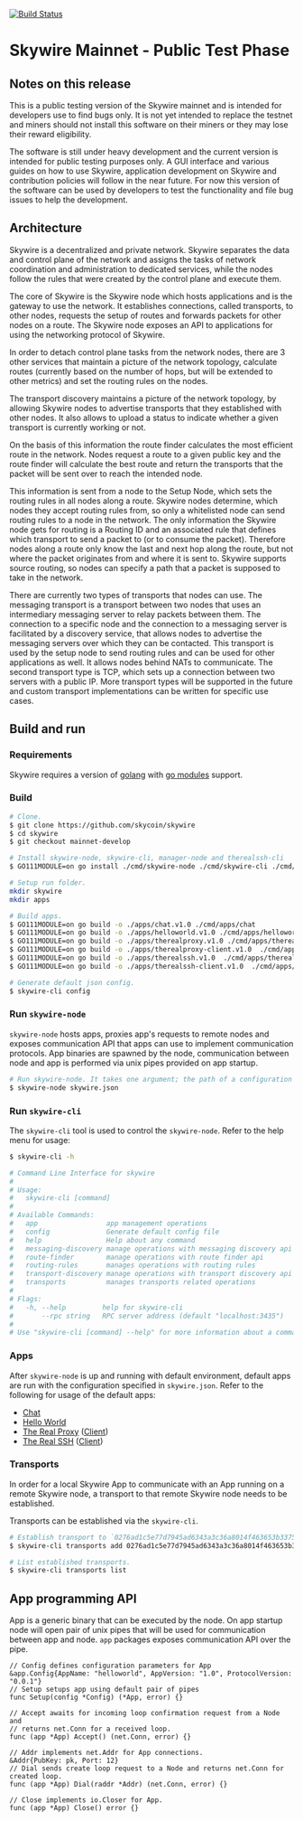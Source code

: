 [![Build Status](https://travis-ci.com/watercompany/skywire.svg?token=QxVQj6gVZDzoFxD2YG65&branch=master)](https://travis-ci.com/watercompany/skywire)

# Skywire Mainnet - Public Test Phase

## Notes on this release

This is a public testing version of the Skywire mainnet and is intended for developers use to find bugs only. It is not yet intended to replace the testnet and miners should not install this software on their miners or they may lose their reward eligibility. 

The software is still under heavy development and the current version is intended for public testing purposes only. A GUI interface and various guides on how to use Skywire, application development on Skywire and contribution policies will follow in the near future. For now this version of the software can be used by developers to test the functionality and file bug issues to help the development. 

## Architecture 

Skywire is a decentralized and private network. Skywire separates the data and control plane of the network and assigns the tasks of network coordination and administration to dedicated services, while the nodes follow the rules that were created by the control plane and execute them. 

The core of Skywire is the Skywire node which hosts applications and is the gateway to use the network. It establishes connections, called transports, to other nodes, requests the setup of routes and forwards packets for other nodes on a route. The Skywire node exposes an API to applications for using the networking protocol of Skywire. 

In order to detach control plane tasks from the network nodes, there are 3 other services that maintain a picture of the network topology, calculate routes (currently based on the number of hops, but will be extended to other metrics) and set the routing rules on the nodes. 

The transport discovery maintains a picture of the network topology, by allowing Skywire nodes to advertise transports that they established with other nodes. It also allows to upload a status to indicate whether a given transport is currently working or not.

On the basis of this information the route finder calculates the most efficient route in the network. Nodes request a route to a given public key and the route finder will calculate the best route and return the transports that the packet will be sent over to reach the intended node. 

This information is sent from a node to the Setup Node, which sets the routing rules in all nodes along a route. Skywire nodes determine, which nodes they accept routing rules from, so only a whitelisted node can send routing rules to a node in the network. The only information the Skywire node gets for routing is a Routing ID and an associated rule that defines which transport to send a packet to (or to consume the packet). Therefore nodes along a route only know the last and next hop along the route, but not where the packet originates from and where it is sent to. Skywire supports source routing, so nodes can specify a path that a packet is supposed to take in the network. 

There are currently two types of transports that nodes can use. The messaging transport is a transport between two nodes that uses an intermediary messaging server to relay packets between them. The connection to a specific node and the connection to a messaging server is facilitated by a discovery service, that allows nodes to advertise the messaging servers over which they can be contacted. This transport is used by the setup node to send routing rules and can be used for other applications as well. It allows nodes behind NATs to communicate. The second transport type is TCP, which sets up a connection between two servers with a public IP. More transport types will be supported in the future and custom transport implementations can be written for specific use cases.

## Build and run

### Requirements

Skywire requires a version of [golang](https://golang.org/) with [go modules](https://github.com/golang/go/wiki/Modules) support.

### Build

```bash
# Clone.
$ git clone https://github.com/skycoin/skywire
$ cd skywire
$ git checkout mainnet-develop

# Install skywire-node, skywire-cli, manager-node and therealssh-cli
$ GO111MODULE=on go install ./cmd/skywire-node ./cmd/skywire-cli ./cmd/manager-node ./cmd/therealssh-cli

# Setup run folder.
mkdir skywire
mkdir apps

# Build apps.
$ GO111MODULE=on go build -o ./apps/chat.v1.0 ./cmd/apps/chat
$ GO111MODULE=on go build -o ./apps/helloworld.v1.0 ./cmd/apps/helloworld
$ GO111MODULE=on go build -o ./apps/therealproxy.v1.0 ./cmd/apps/therealproxy
$ GO111MODULE=on go build -o ./apps/therealproxy-client.v1.0  ./cmd/apps/therealproxy-client
$ GO111MODULE=on go build -o ./apps/therealssh.v1.0  ./cmd/apps/therealssh
$ GO111MODULE=on go build -o ./apps/therealssh-client.v1.0  ./cmd/apps/therealssh-client

# Generate default json config.
$ skywire-cli config
```

### Run `skywire-node`

`skywire-node` hosts apps, proxies app's requests to remote nodes and exposes communication API that apps can use to implement communication protocols. App binaries are spawned by the node, communication between node and app is performed via unix pipes provided on app startup.

```bash
# Run skywire-node. It takes one argument; the path of a configuration file (`skywire.json` if unspecified).
$ skywire-node skywire.json
```

### Run `skywire-cli`

The `skywire-cli` tool is used to control the `skywire-node`. Refer to the help menu for usage:

```bash
$ skywire-cli -h

# Command Line Interface for skywire
# 
# Usage:
#   skywire-cli [command]
# 
# Available Commands:
#   app                 app management operations
#   config              Generate default config file
#   help                Help about any command
#   messaging-discovery manage operations with messaging discovery api
#   route-finder        manage operations with route finder api
#   routing-rules       manages operations with routing rules
#   transport-discovery manage operations with transport discovery api
#   transports          manages transports related operations
# 
# Flags:
#   -h, --help         help for skywire-cli
#       --rpc string   RPC server address (default "localhost:3435")
# 
# Use "skywire-cli [command] --help" for more information about a command.
```

### Apps

After `skywire-node` is up and running with default environment, default apps are run with the configuration specified in `skywire.json`. Refer to the following for usage of the default apps:

- [Chat](/cmd/apps/chat)
- [Hello World](/cmd/apps/helloworld)
- [The Real Proxy](/cmd/apps/therealproxy) ([Client](/cmd/apps/therealproxy-client))
- [The Real SSH](/cmd/apps/therealssh) ([Client](/cmd/apps/therealssh-client))

### Transports

In order for a local Skywire App to communicate with an App running on a remote Skywire node, a transport to that remote Skywire node needs to be established.

Transports can be established via the `skywire-cli`.

```bash
# Establish transport to `0276ad1c5e77d7945ad6343a3c36a8014f463653b3375b6e02ebeaa3a21d89e881`.
$ skywire-cli transports add 0276ad1c5e77d7945ad6343a3c36a8014f463653b3375b6e02ebeaa3a21d89e881

# List established transports.
$ skywire-cli transports list
```

## App programming API

App is a generic binary that can be executed by the node. On app
startup node will open pair of unix pipes that will be used for
communication between app and node. `app` packages exposes
communication API over the pipe.

```golang
// Config defines configuration parameters for App
&app.Config{AppName: "helloworld", AppVersion: "1.0", ProtocolVersion: "0.0.1"}
// Setup setups app using default pair of pipes
func Setup(config *Config) (*App, error) {}

// Accept awaits for incoming loop confirmation request from a Node and
// returns net.Conn for a received loop.
func (app *App) Accept() (net.Conn, error) {}

// Addr implements net.Addr for App connections.
&Addr{PubKey: pk, Port: 12}
// Dial sends create loop request to a Node and returns net.Conn for created loop.
func (app *App) Dial(raddr *Addr) (net.Conn, error) {}

// Close implements io.Closer for App.
func (app *App) Close() error {}
```
